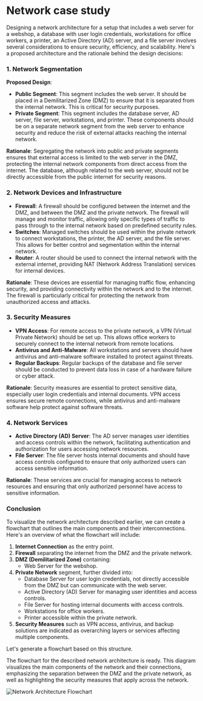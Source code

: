 # Network case study

Designing a network architecture for a setup that includes a web server for a webshop, a database with user login credentials, workstations for office workers, a printer, an Active Directory (AD) server, and a file server involves several considerations to ensure security, efficiency, and scalability. Here's a proposed architecture and the rationale behind the design decisions:

### 1. Network Segmentation

**Proposed Design**:
- **Public Segment**: This segment includes the web server. It should be placed in a Demilitarized Zone (DMZ) to ensure that it is separated from the internal network. This is critical for security purposes.
- **Private Segment**: This segment includes the database server, AD server, file server, workstations, and printer. These components should be on a separate network segment from the web server to enhance security and reduce the risk of external attacks reaching the internal network.

**Rationale**: Segregating the network into public and private segments ensures that external access is limited to the web server in the DMZ, protecting the internal network components from direct access from the internet. The database, although related to the web server, should not be directly accessible from the public internet for security reasons.

### 2. Network Devices and Infrastructure

- **Firewall**: A firewall should be configured between the internet and the DMZ, and between the DMZ and the private network. The firewall will manage and monitor traffic, allowing only specific types of traffic to pass through to the internal network based on predefined security rules.
- **Switches**: Managed switches should be used within the private network to connect workstations, the printer, the AD server, and the file server. This allows for better control and segmentation within the internal network.
- **Router**: A router should be used to connect the internal network with the external internet, providing NAT (Network Address Translation) services for internal devices.

**Rationale**: These devices are essential for managing traffic flow, enhancing security, and providing connectivity within the network and to the internet. The firewall is particularly critical for protecting the network from unauthorized access and attacks.

### 3. Security Measures

- **VPN Access**: For remote access to the private network, a VPN (Virtual Private Network) should be set up. This allows office workers to securely connect to the internal network from remote locations.
- **Antivirus and Anti-Malware**: All workstations and servers should have antivirus and anti-malware software installed to protect against threats.
- **Regular Backups**: Regular backups of the database and file server should be conducted to prevent data loss in case of a hardware failure or cyber attack.

**Rationale**: Security measures are essential to protect sensitive data, especially user login credentials and internal documents. VPN access ensures secure remote connections, while antivirus and anti-malware software help protect against software threats.

### 4. Network Services

- **Active Directory (AD) Server**: The AD server manages user identities and access controls within the network, facilitating authentication and authorization for users accessing network resources.
- **File Server**: The file server hosts internal documents and should have access controls configured to ensure that only authorized users can access sensitive information.

**Rationale**: These services are crucial for managing access to network resources and ensuring that only authorized personnel have access to sensitive information.

### Conclusion

To visualize the network architecture described earlier, we can create a flowchart that outlines the main components and their interconnections. Here's an overview of what the flowchart will include:

1. **Internet Connection** as the entry point.
2. **Firewall** separating the internet from the DMZ and the private network.
3. **DMZ (Demilitarized Zone)** containing:
   - Web Server for the webshop.
4. **Private Network** segment, further divided into:
   - Database Server for user login credentials, not directly accessible from the DMZ but can communicate with the web server.
   - Active Directory (AD) Server for managing user identities and access controls.
   - File Server for hosting internal documents with access controls.
   - Workstations for office workers.
   - Printer accessible within the private network.
5. **Security Measures** such as VPN access, antivirus, and backup solutions are indicated as overarching layers or services affecting multiple components.

Let's generate a flowchart based on this structure.

The flowchart for the described network architecture is ready. This diagram visualizes the main components of the network and their connections, emphasizing the separation between the DMZ and the private network, as well as highlighting the security measures that apply across the network.

![Network Architecture Flowchart](sandbox:/mnt/data/network_architecture_flowchart.png)